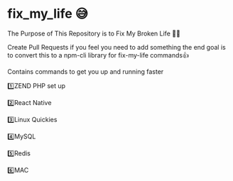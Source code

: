 # fix_my_life :sweat_smile:

The Purpose of This Repository is to Fix My Broken Life :doughnut::pensive:

Create Pull Requests if you feel you need to add something the end goal is to convert this to a npm-cli library for fix-my-life commands:thumbsup:

Contains commands to get you up and running faster 

:one:ZEND PHP set up

:two:React Native 

:three:Linux Quickies

:four:MySQL

:five:Redis

:six:MAC

